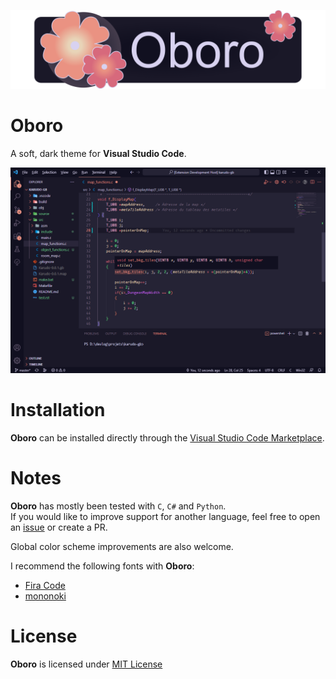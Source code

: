 ![banner](./images/banner.png)

# Oboro

A soft, dark theme for **Visual Studio Code**.

![C example](./images/oboro_c.png)

# Installation

**Oboro** can be installed directly through the [Visual Studio Code Marketplace](https://marketplace.visualstudio.com/items/Kusefiru.oboro).

# Notes

**Oboro** has mostly been tested with `C`, `C#` and `Python`.\
If you would like to improve support for another language, feel free to open an [issue](https://github.com/Kusefiru/Oboro/issues/new) or create a PR.

Global color scheme improvements are also welcome.

I recommend the following fonts with **Oboro**:

- [Fira Code](https://github.com/tonsky/FiraCode)
- [mononoki](https://github.com/madmalik/mononoki)

# License

**Oboro** is licensed under [MIT License](./LICENSE)
